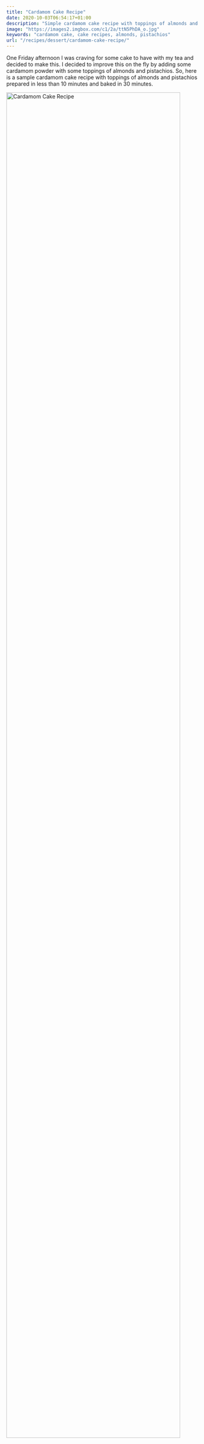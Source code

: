 ```yaml
---
title: "Cardamom Cake Recipe"
date: 2020-10-03T06:54:17+01:00
description: "Simple cardamom cake recipe with toppings of almonds and pistachios."
image: "https://images2.imgbox.com/c1/2a/ttN5PhDA_o.jpg"
keywords: "cardamom cake, cake recipes, almonds, pistachios"
url: "/recipes/dessert/cardamom-cake-recipe/"
---
```


One Friday afternoon I was craving for some cake to have with my tea and decided to make this. I decided to improve this on the fly by adding some cardamom powder with some toppings of almonds and pistachios. So, here is a sample cardamom cake recipe with toppings of almonds and pistachios prepared in less than 10 minutes and baked in 30 minutes.

<img src = "https://images2.imgbox.com/c1/2a/ttN5PhDA_o.jpg" alt = "Cardamom Cake Recipe" width = "95%" />

## Ingredients:

1. 200g flour
2. 70g sugar
3. 8g vanilla sugar
4. 5g baking powder
5. 2 tbsp cardamom powder
6. 100g melted butter
7. 3 medium-sized eggs
8. 125ml milk
9. 10g of crushed pistachios (optional)
10. 25g of almond flakes (optional)

## Preparation:

1. Mix all the dry ingredients in a bowl.
2. To this mix, add the eggs, milk, and melted butter.
3. Whisk them properly until you do not see any lumps.
4. Pour the mix to a baking form; I used a 20-inch one.
5. Add the almonds and pistachios if you wish to.
6. Leave it in the oven for 30 minutes at 200 degrees Celsius. Check for consistency with a toothpick.

Enjoy the cake with some nice tea or coffee.